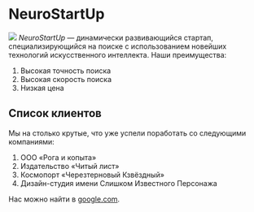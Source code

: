 # NeuroStartUp

![](https://netology-code.github.io/git-homeworks/introduction/assets/logo.png)
_NeuroStartUp_ — динамически развивающийся стартап, специализирующийся на поиске с использованием новейших технологий искусственного интеллекта.
Наши преимущества:

1. Высокая точность поиска
2. Высокая скорость поиска
3. Низкая цена

## Список клиентов

 Мы на столько крутые, что уже успели поработать со следующими компаниями:

1. ООО «Рога и копыта»
1. Издательство «Читый лист»
1. Космопорт «Черезтерновый Кзвёздный»
1. Дизайн-студия имени Слишком Известного Персонажа

Нас можно найти в [google.com](https://google.com/).